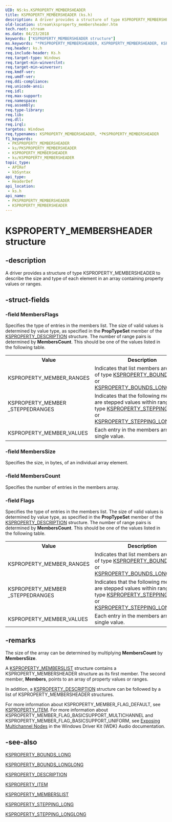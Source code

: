 ```yaml
---
UID: NS:ks.KSPROPERTY_MEMBERSHEADER
title: KSPROPERTY_MEMBERSHEADER (ks.h)
description: A driver provides a structure of type KSPROPERTY_MEMBERSHEADER to describe the size and type of each element in an array containing property values or ranges.
old-location: stream\ksproperty_membersheader.htm
tech.root: stream
ms.date: 04/23/2018
keywords: ["KSPROPERTY_MEMBERSHEADER structure"]
ms.keywords: "*PKSPROPERTY_MEMBERSHEADER, KSPROPERTY_MEMBERSHEADER, KSPROPERTY_MEMBERSHEADER structure [Streaming Media Devices], PKSPROPERTY_MEMBERSHEADER, PKSPROPERTY_MEMBERSHEADER structure pointer [Streaming Media Devices], ks-struct_d43fb5ec-043b-4378-8bdb-aaf80a616150.xml, ks/KSPROPERTY_MEMBERSHEADER, ks/PKSPROPERTY_MEMBERSHEADER, stream.ksproperty_membersheader"
req.header: ks.h
req.include-header: Ks.h
req.target-type: Windows
req.target-min-winverclnt: 
req.target-min-winversvr: 
req.kmdf-ver: 
req.umdf-ver: 
req.ddi-compliance: 
req.unicode-ansi: 
req.idl: 
req.max-support: 
req.namespace: 
req.assembly: 
req.type-library: 
req.lib: 
req.dll: 
req.irql: 
targetos: Windows
req.typenames: KSPROPERTY_MEMBERSHEADER, *PKSPROPERTY_MEMBERSHEADER
f1_keywords:
 - PKSPROPERTY_MEMBERSHEADER
 - ks/PKSPROPERTY_MEMBERSHEADER
 - KSPROPERTY_MEMBERSHEADER
 - ks/KSPROPERTY_MEMBERSHEADER
topic_type:
 - APIRef
 - kbSyntax
api_type:
 - HeaderDef
api_location:
 - ks.h
api_name:
 - PKSPROPERTY_MEMBERSHEADER
 - KSPROPERTY_MEMBERSHEADER
---
```


# KSPROPERTY_MEMBERSHEADER structure


## -description

A driver provides a structure of type KSPROPERTY_MEMBERSHEADER to describe the size and type of each element in an array containing property values or ranges.

## -struct-fields

### -field MembersFlags

Specifies the type of entries in the members list. The size of valid values is determined by value type, as specified in the <b>PropTypeSet</b> member of the <a href="/windows-hardware/drivers/ddi/ks/ns-ks-ksproperty_description">KSPROPERTY_DESCRIPTION</a> structure. The number of range pairs is determined by <b>MembersCount</b>. This should be one of the values listed in the following table.

<table>
<tr>
<th>Value</th>
<th>Description</th>
</tr>
<tr>
<td>
KSPROPERTY_MEMBER_RANGES

</td>
<td>
Indicates that list members are ranges, of type <a href="/windows-hardware/drivers/ddi/ks/ns-ks-ksproperty_bounds_long">KSPROPERTY_BOUNDS_LONG</a> or <a href="/windows-hardware/drivers/ddi/ks/ns-ks-ksproperty_bounds_longlong">KSPROPERTY_BOUNDS_LONGLONG</a>.

</td>
</tr>
<tr>
<td>

<dl>
<dt>KSPROPERTY_MEMBER</dt>
<dt>_STEPPEDRANGES</dt>
</dl>


</td>
<td>
Indicates that the following members are stepped values within ranges, of type <a href="/previous-versions/windows/hardware/drivers/dn936838(v=vs.85)">KSPROPERTY_STEPPING_LONG</a> or <a href="/previous-versions/windows/hardware/drivers/dn936841(v=vs.85)">KSPROPERTY_STEPPING_LONGLONG</a>..

</td>
</tr>
<tr>
<td>
KSPROPERTY_MEMBER_VALUES

</td>
<td>
Each entry in the members array is a single value.

</td>
</tr>
</table>

### -field MembersSize

Specifies the size, in bytes, of an individual array element.

### -field MembersCount

Specifies the number of entries in the members array.

### -field Flags

Specifies the type of entries in the members list. The size of valid values is determined by value type, as specified in the <b>PropTypeSet</b> member of the <a href="/windows-hardware/drivers/ddi/ks/ns-ks-ksproperty_description">KSPROPERTY_DESCRIPTION</a> structure. The number of range pairs is determined by <b>MembersCount</b>. This should be one of the values listed in the following table.

<table>
<tr>
<th>Value</th>
<th>Description</th>
</tr>
<tr>
<td>
KSPROPERTY_MEMBER_RANGES

</td>
<td>
Indicates that list members are ranges, of type <a href="/windows-hardware/drivers/ddi/ks/ns-ks-ksproperty_bounds_long">KSPROPERTY_BOUNDS_LONG</a> or <a href="/windows-hardware/drivers/ddi/ks/ns-ks-ksproperty_bounds_longlong">KSPROPERTY_BOUNDS_LONGLONG</a>.

</td>
</tr>
<tr>
<td>

<dl>
<dt>KSPROPERTY_MEMBER</dt>
<dt>_STEPPEDRANGES</dt>
</dl>


</td>
<td>
Indicates that the following members are stepped values within ranges, of type <a href="/previous-versions/windows/hardware/drivers/dn936838(v=vs.85)">KSPROPERTY_STEPPING_LONG</a> or <a href="/previous-versions/windows/hardware/drivers/dn936841(v=vs.85)">KSPROPERTY_STEPPING_LONGLONG</a>..

</td>
</tr>
<tr>
<td>
KSPROPERTY_MEMBER_VALUES

</td>
<td>
Each entry in the members array is a single value.

</td>
</tr>
</table>

## -remarks

The size of the array can be determined by multiplying <b>MembersCount</b> by <b>MembersSize</b>.

A <a href="/windows-hardware/drivers/ddi/ks/ns-ks-ksproperty_memberslist">KSPROPERTY_MEMBERSLIST</a> structure contains a KSPROPERTY_MEMBERSHEADER structure as its first member. The second member, <b>Members</b>, points to an array of property values or ranges.

In addition, a <a href="/windows-hardware/drivers/ddi/ks/ns-ks-ksproperty_description">KSPROPERTY_DESCRIPTION</a> structure can be followed by a list of KSPROPERTY_MEMBERSHEADER structures.

For more information about KSPROPERTY_MEMBER_FLAG_DEFAULT, see <a href="/windows-hardware/drivers/ddi/ks/ns-ks-ksproperty_item">KSPROPERTY_ITEM</a>. For more information about KSPROPERTY_MEMBER_FLAG_BASICSUPPORT_MULTICHANNEL and KSPROPERTY_MEMBER_FLAG_BASICSUPPORT_UNIFORM, see <a href="/windows-hardware/drivers/audio/exposing-multichannel-nodes">Exposing Multichannel Nodes</a> in the Windows Driver Kit (WDK) Audio documentation.

## -see-also

<a href="/windows-hardware/drivers/ddi/ks/ns-ks-ksproperty_bounds_long">KSPROPERTY_BOUNDS_LONG</a>



<a href="/windows-hardware/drivers/ddi/ks/ns-ks-ksproperty_bounds_longlong">KSPROPERTY_BOUNDS_LONGLONG</a>



<a href="/windows-hardware/drivers/ddi/ks/ns-ks-ksproperty_description">KSPROPERTY_DESCRIPTION</a>



<a href="/windows-hardware/drivers/ddi/ks/ns-ks-ksproperty_item">KSPROPERTY_ITEM</a>



<a href="/windows-hardware/drivers/ddi/ks/ns-ks-ksproperty_memberslist">KSPROPERTY_MEMBERSLIST</a>



<a href="/previous-versions/windows/hardware/drivers/dn936838(v=vs.85)">KSPROPERTY_STEPPING_LONG</a>



<a href="/previous-versions/windows/hardware/drivers/dn936841(v=vs.85)">KSPROPERTY_STEPPING_LONGLONG</a>


